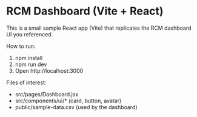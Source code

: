 # RCM Dashboard (Vite + React)

This is a small sample React app (Vite) that replicates the RCM dashboard UI you referenced.

How to run:
1. npm install
2. npm run dev
3. Open http://localhost:3000

Files of interest:
- src/pages/Dashboard.jsx
- src/components/ui/* (card, button, avatar)
- public/sample-data.csv (used by the dashboard)
